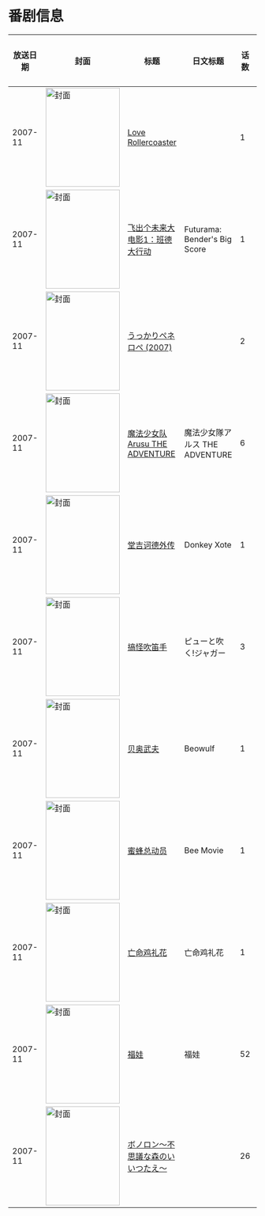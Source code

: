 # 番剧信息

|放送日期|封面|标题|日文标题|话数|评分|评分人数|
|---|---|---|---|---|---|---|
|2007-11|<img src="//lain.bgm.tv/pic/cover/c/55/a7/36215_33Pni.jpg" alt="封面" style="width:150px;height:200px;object-fit:cover;">|[Love Rollercoaster](https://bangumi.tv/subject/36215)||1|||
|2007-11|<img src="//lain.bgm.tv/pic/cover/c/9e/80/131722_te4c5.jpg" alt="封面" style="width:150px;height:200px;object-fit:cover;">|[飞出个未来大电影1：班德大行动](https://bangumi.tv/subject/131722)|Futurama: Bender's Big Score|1|7.7|39人评分|
|2007-11|<img src="//lain.bgm.tv/pic/cover/c/06/3d/309833_eO5Mk.jpg" alt="封面" style="width:150px;height:200px;object-fit:cover;">|[うっかりペネロペ  (2007)](https://bangumi.tv/subject/309833)||2|暂无评分|少于10人评分|
|2007-11|<img src="//lain.bgm.tv/pic/cover/c/5a/79/7905_1GK9K.jpg" alt="封面" style="width:150px;height:200px;object-fit:cover;">|[魔法少女队Arusu THE ADVENTURE](https://bangumi.tv/subject/7905)|魔法少女隊アルス THE ADVENTURE|6|6.6|17人评分|
|2007-11|<img src="//lain.bgm.tv/pic/cover/c/da/6a/130951_yVQQY.jpg" alt="封面" style="width:150px;height:200px;object-fit:cover;">|[堂吉诃德外传](https://bangumi.tv/subject/130951)|Donkey Xote|1|暂无评分|少于10人评分|
|2007-11|<img src="//lain.bgm.tv/pic/cover/c/0c/34/114808_ay81h.jpg" alt="封面" style="width:150px;height:200px;object-fit:cover;">|[搞怪吹笛手](https://bangumi.tv/subject/114808)|ピューと吹く!ジャガー|3|暂无评分|少于10人评分|
|2007-11|<img src="//lain.bgm.tv/pic/cover/c/84/8b/126831_gzSba.jpg" alt="封面" style="width:150px;height:200px;object-fit:cover;">|[贝奥武夫](https://bangumi.tv/subject/126831)|Beowulf|1|6.7|31人评分|
|2007-11|<img src="//lain.bgm.tv/pic/cover/c/31/3e/58961_eWep7.jpg" alt="封面" style="width:150px;height:200px;object-fit:cover;">|[蜜蜂总动员](https://bangumi.tv/subject/58961)|Bee Movie|1|5.7|67人评分|
|2007-11|<img src="//lain.bgm.tv/pic/cover/c/30/c3/34087_X4isu.jpg" alt="封面" style="width:150px;height:200px;object-fit:cover;">|[亡命鸡礼花](https://bangumi.tv/subject/34087)|亡命鸡礼花|1|5.8|32人评分|
|2007-11|<img src="//lain.bgm.tv/pic/cover/c/77/cd/78811_THEv8.jpg" alt="封面" style="width:150px;height:200px;object-fit:cover;">|[福娃](https://bangumi.tv/subject/78811)|福娃|52|5.1|15人评分|
|2007-11|<img src="//lain.bgm.tv/pic/cover/c/5c/b2/445008_7H4Je.jpg" alt="封面" style="width:150px;height:200px;object-fit:cover;">|[ボノロン～不思議な森のいいつたえ～](https://bangumi.tv/subject/445008)||26|||

